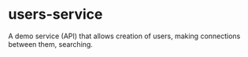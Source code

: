 # users-service
A demo service (API) that allows creation of users, making connections between them, searching.
